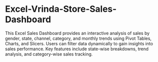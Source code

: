 # Excel-Vrinda-Store-Sales-Dashboard
This Excel Sales Dashboard provides an interactive analysis of sales by gender, state, channel, category, and monthly trends using Pivot Tables, Charts, and Slicers. Users can filter data dynamically to gain insights into sales performance. Key features include state-wise breakdowns, trend analysis, and category-wise sales tracking. 
